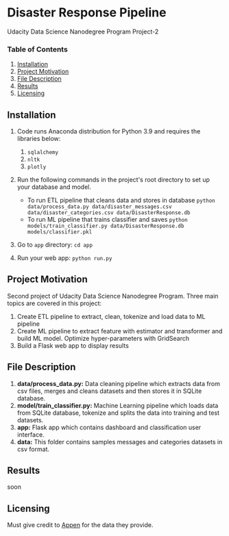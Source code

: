 # Disaster Response Pipeline
Udacity Data Science Nanodegree Program Project-2

### Table of Contents

1. [Installation](#installation)
2. [Project Motivation](#motivation)
3. [File Description](#files)
4. [Results](#results)
5. [Licensing](#licensing)

## Installation <a name="installation"></a>

1. Code runs Anaconda distribution for Python 3.9 and requires the libraries below:
    1. `sqlalchemy`
    2. `nltk`
    3. `plotly`

2. Run the following commands in the project's root directory to set up your database and model.

    - To run ETL pipeline that cleans data and stores in database
        `python data/process_data.py data/disaster_messages.csv data/disaster_categories.csv data/DisasterResponse.db`
    - To run ML pipeline that trains classifier and saves
        `python models/train_classifier.py data/DisasterResponse.db models/classifier.pkl`

3. Go to `app` directory: `cd app`

4. Run your web app: `python run.py`

## Project Motivation <a name="motivation"></a>

Second project of Udacity Data Science Nanodegree Program. Three main topics are covered in this project:
1. Create ETL pipeline to extract, clean, tokenize and load data to ML pipeline
2. Create ML pipeline to extract feature with estimator and transformer and build ML model. Optimize hyper-parameters with GridSearch
3. Build a Flask web app to display results

## File Description <a name="files"></a>

1. **data/process_data.py:** Data cleaning pipeline which extracts data from csv files, merges and cleans datasets and then stores it in SQLite database.
2. **model/train_classifier.py:** Machine Learning pipeline which loads data from SQLite database, tokenize and splits the data into training and test datasets. 
3. **app:** Flask app which contains dashboard and classification user interface.
4. **data:** This folder contains samples messages and categories datasets in csv format.

## Results <a name="results"></a>
soon

## Licensing <a name="licensing"></a>
Must give credit to [Appen](https://appen.com/) for the data they provide.
